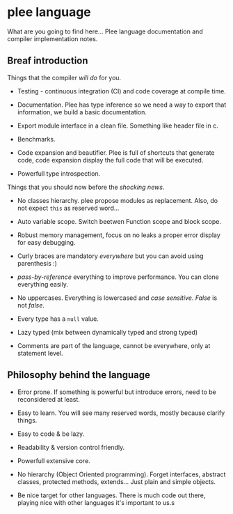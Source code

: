 # plee language

What are you going to find here...
Plee language documentation and compiler implementation notes.

## Breaf introduction

Things that the compiler *will do* for you.

* Testing - continuous integration (CI) and code coverage
at compile time.

* Documentation. Plee has type inference so we need a way to export
that information, we build a basic documentation.

* Export module interface in a clean file.
Something like header file in c.

* Benchmarks.

* Code expansion and beautifier. Plee is full of shortcuts that
generate code, code expansion display the full code that will be
executed.

* Powerfull type introspection.

Things that you should now before the *shocking news*.

* No classes hierarchy. plee propose modules as replacement.
Also, do not expect `this` as reserved word...

* Auto variable scope. Switch beetwen Function scope and block scope.

* Robust memory management, focus on no leaks a proper error display
for easy debugging.

* Curly braces are mandatory *everywhere* but you can avoid using parenthesis :)

* *pass-by-reference* everything to improve performance. You can clone
everything easily.

* No uppercases. Everything is lowercased and *case sensitive*.
*False* is not *false*.

* Every type has a `null` value.

* Lazy typed (mix between dynamically typed and strong typed)

* Comments are part of the language, cannot be everywhere,
only at statement level.


## Philosophy behind the language

* Error prone. If something is powerful but introduce errors,
need to be reconsidered at least.

* Easy to learn. You will see many reserved words,
mostly because clarify things.

* Easy to code & be lazy.

* Readability & version control friendly.

* Powerfull extensive core.

* No hierarchy (Object Oriented programming).
Forget interfaces, abstract classes, protected methods, extends... Just plain and simple objects.

* Be nice target for other languages. There is much code out there,
playing nice with other languages it's important to us.s
